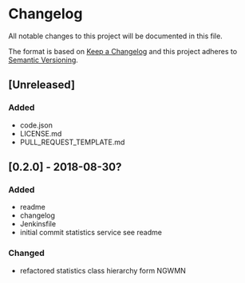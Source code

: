 # Changelog
All notable changes to this project will be documented in this file.

The format is based on [Keep a Changelog](http://keepachangelog.com/en/1.0.0/)
and this project adheres to [Semantic Versioning](http://semver.org/spec/v2.0.0.html).

## [Unreleased]
### Added
- code.json
- LICENSE.md
- PULL_REQUEST_TEMPLATE.md

## [0.2.0] - 2018-08-30?
### Added
- readme
- changelog
- Jenkinsfile
- initial commit statistics service see readme

### Changed
- refactored statistics class hierarchy form NGWMN

